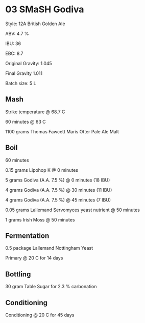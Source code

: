 # 03 SMaSH Godiva

Style: 12A British Golden Ale

ABV: 4.7 %

IBU: 36

EBC: 8.7

Original Gravity: 1.045

Final Gravity 1.011

Batch size: 5 L

## Mash

Strike temperature @ 68.7 C

60 minutes @ 63 C

1100 grams Thomas Fawcett Maris Otter Pale Ale Malt

## Boil

60 minutes

0.15 grams Lipohop K @ 0 minutes

5 grams Godiva (A.A. 7.5 %) @ 0 minutes (18 IBU)

4 grams Godiva (A.A. 7.5 %) @ 30 minutes (11 IBU)

4 grams Godiva (A.A. 7.5 %) @ 45 minutes (7 IBU)

0.05 grams Lallemand Servomyces yeast nutrient @ 50 minutes

1 grams Irish Moss @ 50 minutes

## Fermentation

0.5 package Lallemand Nottingham Yeast

Primary @ 20 C for 14 days

## Bottling

30 gram Table Sugar for 2.3 % carbonation

## Conditioning

Conditioning @ 20 C for 45 days
